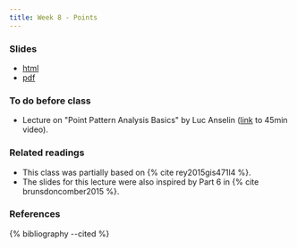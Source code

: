 ```yaml
---
title: Week 8 - Points
---
```


### Slides

- [html](../slides/lecture_08.html)
- [pdf](../slides/lecture_08.pdf)

### To do before class

* Lecture on  "Point Pattern Analysis Basics" by Luc Anselin
  ([link](https://geodacenter.asu.edu/point-pattern-a) to 45min video).

### Related readings

* This class was partially based on {% cite rey2015gis471l4 %}.
* The slides for this lecture were also inspired by Part 6 in {% cite brunsdoncomber2015 %}. 

### References

{% bibliography --cited %}

